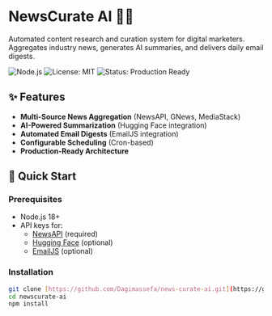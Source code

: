 # NewsCurate AI 🤖📰

Automated content research and curation system for digital marketers. Aggregates industry news, generates AI summaries, and delivers daily email digests.

![Node.js](https://img.shields.io/badge/Node.js-18%2B-green)
![License: MIT](https://img.shields.io/badge/License-MIT-blue)
![Status: Production Ready](https://img.shields.io/badge/status-production%20ready-brightgreen)

## ✨ Features

- **Multi-Source News Aggregation** (NewsAPI, GNews, MediaStack)
- **AI-Powered Summarization** (Hugging Face integration)
- **Automated Email Digests** (EmailJS integration)
- **Configurable Scheduling** (Cron-based)
- **Production-Ready Architecture**

## 🚀 Quick Start

### Prerequisites

- Node.js 18+
- API keys for:
  - [NewsAPI](https://newsapi.org/register) (required)
  - [Hugging Face](https://huggingface.co/settings/tokens) (optional)
  - [EmailJS](https://www.emailjs.com) (optional)

### Installation

```bash
git clone [https://github.com/Dagimassefa/news-curate-ai.git](https://github.com/Dagimassefa/cureated-news-ai.git)
cd newscurate-ai
npm install


